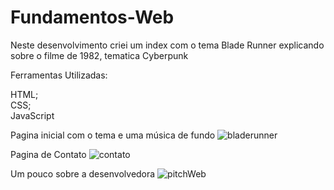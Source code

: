 # Fundamentos-Web

Neste desenvolvimento criei um index com o tema Blade Runner explicando sobre o filme de 1982, tematica Cyberpunk

Ferramentas Utilizadas:

HTML;
<br>
CSS;
<br>
JavaScript

Pagina inicial com o tema e uma música de fundo
![bladerunner](https://user-images.githubusercontent.com/55770645/133845592-abe96ad6-9750-4dbd-abcf-f1766e652a12.png)

Pagina de Contato
![contato](https://user-images.githubusercontent.com/55770645/133845618-7a8e4a26-abad-46a5-b0e4-e34c6a87bfe4.png)

Um pouco sobre a desenvolvedora
![pitchWeb](https://user-images.githubusercontent.com/55770645/133845643-56f05528-4d50-4df2-b1be-0b5adf898163.png)
